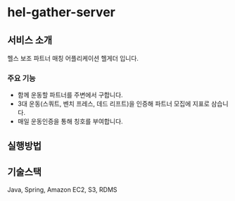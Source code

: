 # hel-gather-server

## 서비스 소개
헬스 보조 파트너 매칭 어플리케이션 헬게더 입니다.

### 주요 기능
* 함께 운동할 파트너를 주변에서 구합니다.
* 3대 운동(스쿼트, 벤치 프레스, 데드 리프트)을 인증해 파트너 모집에 지표로 삼습니다.
* 매일 운동인증을 통해 칭호를 부여합니다.

## 실행방법

## 기술스택

Java, Spring, Amazon EC2, S3, RDMS
